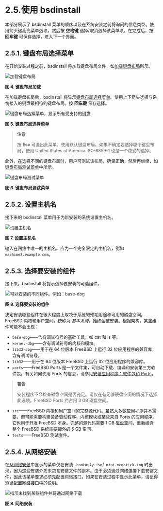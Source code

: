 # 2.5.使用 bsdinstall

本部分展示了 bsdinstall 菜单的顺序以及在系统安装之前将询问的信息类型。使用箭头键高亮菜单选项，然后按 **空格键** 选择/取消选择该菜单项。在完成后，按 **回车键** 可保存选择，进入下一个界面。

## 2.5.1. 键盘布局选择菜单

在开始安装过程之前，bsdinstall 将加载键盘布局文件，如[加载键盘布局](https://docs.freebsd.org/en/books/handbook/bsdinstall/#bsdinstall-keymap-loading)所示。

![加载键盘布局](https://docs.freebsd.org/images/books/handbook/bsdinstall/bsdinstall-keymap-loading.png)

**图 4. 键盘布局加载**

在加载键盘布局后，bsdinstall 将显示[键盘布局选择菜单](https://docs.freebsd.org/en/books/handbook/bsdinstall/#bsdinstall-keymap-10)。使用上下箭头选择与系统接入的键盘最相符的键盘布局。按 **回车键** 保存选择。

![键盘布局选择菜单，显示所有受支持的键盘](https://docs.freebsd.org/images/books/handbook/bsdinstall/bsdinstall-keymap-10.png)

**图 5. 键盘布局选择菜单**

>**注意**
>
>按 **Esc** 可退出此菜单，使用默认键盘布局。如果不确定要选择哪个键盘布局，使用 United States of America ISO-8859-1 也是一个稳妥的选择。

此外，在选择不同的键盘布局时，用户可测试该布局，确保正确，然后再继续，如[键盘布局测试菜单](https://docs.freebsd.org/en/books/handbook/bsdinstall/#bsdinstall-keymap-testing)中所示。

![键盘布局测试菜单](https://docs.freebsd.org/images/books/handbook/bsdinstall/bsdinstall-keymap-testing.png)

**图 6. 键盘布局测试菜单**

## 2.5.2. 设置主机名

接下来的 bsdinstall 菜单用于为新安装的系统设置主机名。

![设置主机名](https://docs.freebsd.org/images/books/handbook/bsdinstall/bsdinstall-config-hostname.png)

**图 7. 设置主机名**

输入在网络中唯一的主机名。应为一个完全限定的主机名，例如 `machine3.example.com`。

## 2.5.3. 选择要安装的组件

接下来，bsdinstall 将提示选择要安装的可选组件。

![可以安装的不同组件。例如：base-dbg](https://docs.freebsd.org/images/books/handbook/bsdinstall/bsdinstall-config-components.png)

**图 8. 选择要安装的组件**

决定安装哪些组件在很大程度上取决于系统的预期用途和可用的磁盘空间。FreeBSD 内核和用户空间，统称为 *基本系统*，始终会被安装。根据架构，某些组件可能不会出现：

* `base-dbg`——含有调试符号的基础工具，如 cat 和 ls 等。
* `kernel-dbg`——含有调试符号的内核和模块。
* `lib32-dbg`——用于在 64 位版本 FreeBSD 上运行 32 位应用程序的兼容库，含有调试符号。
* `lib32`——用于在 64 位版本 FreeBSD 上运行 32 位应用程序的兼容库。
* `ports`——FreeBSD Ports 是一个文件集，可自动下载、编译和安装第三方软件包。有关如何使用 Ports 的信息，请参见[安装应用程序：软件包和 Ports](https://docs.freebsd.org/en/books/handbook/ports/#ports)。

>**警告**
>
>安装程序不会检查磁盘空间是否充足。请仅在有足够硬盘空间的情况下选择此选项。FreeBSD Ports 约占用 3 GB 磁盘空间。

* `src`——FreeBSD 内核和用户空间的完整源代码。虽然大多数应用程序并不需要，但可能需要构建设备驱动程序、内核模块或某些来自 Ports 的应用程序。它也用于开发 FreeBSD 本身。完整的源代码需要 1 GB 磁盘空间，重新编译整个 FreeBSD 系统需要额外的 5 GB 空间。
* `tests`——FreeBSD 测试套件。

## 2.5.4. 从网络安装

在[从网络安装](https://docs.freebsd.org/en/books/handbook/bsdinstall/#bsdinstall-netinstall-notify)中显示的菜单仅在安装 `-bootonly.iso`/`-mini-memstick.img` 时出现，因为这些安装介质未包含安装文件的副本。由于必须通过网络连接下载安装文件，因此该菜单要求必须先配置网络接口。如果在安装过程中显示此菜单，请记得遵循[配置网络接口](https://docs.freebsd.org/en/books/handbook/bsdinstall/#bsdinstall-config-network-dev)中的说明。

![指示未找到某些组件并将通过网络下载](https://docs.freebsd.org/images/books/handbook/bsdinstall/bsdinstall-netinstall-files.png)

**图 9. 网络安装**
